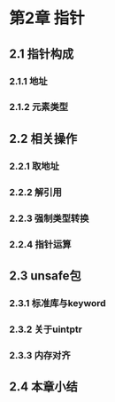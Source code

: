 # 第2章 指针

## 2.1 指针构成

### 2.1.1 地址

### 2.1.2 元素类型

## 2.2 相关操作

### 2.2.1 取地址

### 2.2.2 解引用

### 2.2.3 强制类型转换

### 2.2.4 指针运算

## 2.3 unsafe包

### 2.3.1 标准库与keyword

### 2.3.2 关于uintptr

### 2.3.3 内存对齐

## 2.4 本章小结